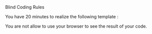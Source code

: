 Blind Coding Rules

You have 20 minutes to realize the following template :


You are not allow to use your browser to see the result of your code.

